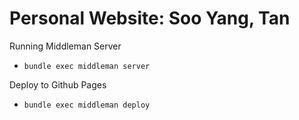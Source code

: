 # Personal Website: Soo Yang, Tan

Running Middleman Server
* `bundle exec middleman server`

Deploy to Github Pages
* `bundle exec middleman deploy`
